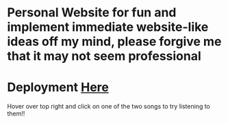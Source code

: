 # Personal Website for fun and implement immediate website-like ideas off my mind, please forgive me that it may not seem professional
# Deployment <a target="_blank" href="https://zhengzihao2002.github.io/HTML%20CSS/sample.html">Here</a>

Hover over top right and click on one of the two songs to try listening to them!!
